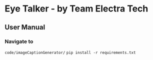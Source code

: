 # Eye Talker - by Team Electra Tech

## User Manual
### Navigate to
`code/imageCaptionGenerator/`
`pip install -r requirements.txt`
